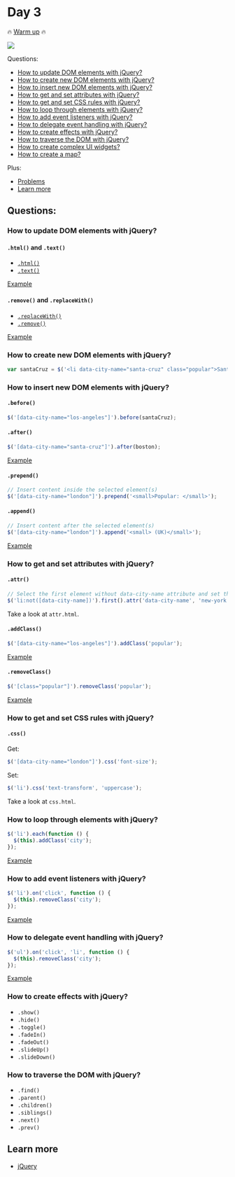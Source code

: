 # Day 3

:fire: [Warm up](warm-up.md) :fire:

![](http://rack.1.mshcdn.com/media/ZgkyMDEzLzA3LzA1L2NkL0FuY2hvcm1hbi42NjJkYS5naWYKcAl0aHVtYgkxMjAweDk2MDA-/074dbca9/1c0/Anchorman.gif)

Questions:

+ [How to update DOM elements with jQuery?](#)
+ [How to create new DOM elements with jQuery?](#)
+ [How to insert new DOM elements with jQuery?](#)
+ [How to get and set attributes with jQuery?](#)
+ [How to get and set CSS rules with jQuery?](#)
+ [How to loop through elements with jQuery?](#)
+ [How to add event listeners with jQuery?](#)
+ [How to delegate event handling with jQuery?](#)
+ [How to create effects with jQuery?](#)
+ [How to traverse the DOM with jQuery?](#)
+ [How to create complex UI widgets?](#)
+ [How to create a map?](#)

Plus:

+ [Problems](#problems)
+ [Learn more](#learn-more)

## Questions:

### How to update DOM elements with jQuery?

#### `.html()` and `.text()`

+ [`.html()`](http://api.jquery.com/html/)
+ [`.text()`](http://api.jquery.com/text/)

[Example](http://jsbin.com/hofone/edit?html,output)

#### `.remove()` and `.replaceWith()`

+ [`.replaceWith()`](http://api.jquery.com/replacewith/)
+ [`.remove()`](http://api.jquery.com/remove/)

[Example](http://jsbin.com/wecuy/edit?html,output)

### How to create new DOM elements with jQuery?

```js
var santaCruz = $('<li data-city-name="santa-cruz" class="popular">Santa Cruz</li>');
```

### How to insert new DOM elements with jQuery?

#### `.before()`

```js
$('[data-city-name="los-angeles"]').before(santaCruz);
```

#### `.after()`

```js
$('[data-city-name="santa-cruz"]').after(boston);
```

[Example](http://jsbin.com/belayi/edit?html,output)

#### `.prepend()`

```js
// Insert content inside the selected element(s)
$('[data-city-name="london"]').prepend('<small>Popular: </small>');
```

#### `.append()`

```js
// Insert content after the selected element(s)
$('[data-city-name="london"]').append('<small> (UK)</small>');
```

[Example](http://jsbin.com/pexafox/edit?html,output)

### How to get and set attributes with jQuery?

#### `.attr()`

```js
// Select the first element without data-city-name attribute and set that attribute
$('li:not([data-city-name])').first().attr('data-city-name', 'new-york');
```

Take a look at `attr.html`.

#### `.addClass()`

```js
$('[data-city-name="los-angeles"]').addClass('popular');
```

[Example](http://jsbin.com/zafune/edit?html,output)

#### `.removeClass()`

```js
$('[class="popular"]').removeClass('popular');
```

[Example](http://jsbin.com/futobi/edit?html,output)

### How to get and set CSS rules with jQuery?

#### `.css()`

Get:

```js
$('[data-city-name="london"]').css('font-size');
```

Set:

```js
$('li').css('text-transform', 'uppercase');
```

Take a look at `css.html`.

### How to loop through elements with jQuery?

```js
$('li').each(function () {
  $(this).addClass('city');
});
```

[Example](http://jsbin.com/tiruka/edit?html,output)

### How to add event listeners with jQuery?

```js
$('li').on('click', function () {
  $(this).removeClass('city');
});
```

[Example](http://jsbin.com/rixogu/edit?html,output)

### How to delegate event handling with jQuery?

```js
$('ul').on('click', 'li', function () {
  $(this).removeClass('city');
});
```

[Example](http://jsbin.com/begaqa/edit?html,output)

### How to create effects with jQuery?

+ `.show()`
+ `.hide()`
+ `.toggle()`
+ `.fadeIn()`
+ `.fadeOut()`
+ `.slideUp()`
+ `.slideDown()`

### How to traverse the DOM with jQuery?

+ `.find()`
+ `.parent()`
+ `.children()`
+ `.siblings()`
+ `.next()`
+ `.prev()`

## Learn more

+ [jQuery](https://jquery.com/)

